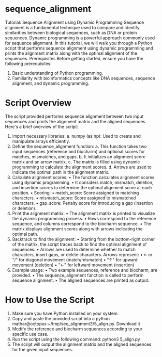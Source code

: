 # sequence_alignment
Tutorial: Sequence Alignment using Dynamic Programming
Sequence alignment is a fundamental technique used to compare and identify similarities between biological sequences, such as DNA or protein sequences. Dynamic programming is a powerful approach commonly used for sequence alignment. In this tutorial, we will walk you through a Python script that performs sequence alignment using dynamic programming and prints the alignment matrix along with the optimal alignment of the sequences.
Prerequisites
Before getting started, ensure you have the following prerequisites:
1.	Basic understanding of Python programming.
2.	Familiarity with bioinformatics concepts like DNA sequences, sequence alignment, and dynamic programming.

# Script Overview
The script provided performs sequence alignment between two input sequences and prints the alignment matrix and the aligned sequences. Here's a brief overview of the script:
1.	Import necessary libraries:
a.	numpy (as np): Used to create and manipulate arrays efficiently.
2.	Define the sequence_alignment function:
a.	This function takes two input sequences (reference and biocharm) and optional scores for matches, mismatches, and gaps.
b.	It initializes an alignment score matrix and an arrow matrix.
c.	The matrix is filled using dynamic programming to calculate the alignment scores.
d.	Arrows are used to indicate the optimal path in the alignment matrix.
3.	Calculate alignment scores:
•	The function calculates alignment scores using dynamic programming.
•	It considers match, mismatch, deletion, and insertion scores to determine the optimal alignment score at each position.
•	Scoring:
•	match_score: Score assigned to matching characters.
•	mismatch_score: Score assigned to mismatched characters.
•	gap_score: Penalty score for introducing a gap (insertion or deletion).
4.	Print the alignment matrix:
•	The alignment matrix is printed to visualize the dynamic programming process.
•	Rows correspond to the reference sequence, and columns correspond to the biocharm sequence.
•	The matrix displays alignment scores along with arrows indicating the optimal path.
5.	Backtrack to find the alignment:
•	Starting from the bottom-right corner of the matrix, the script traces back to find the optimal alignment of sequences.
•	Arrows are used to determine whether to match characters, insert gaps, or delete characters.
Arrows represent:
•	↖ or "/" for diagonal movement (match/mismatch)
•	"↑" for upward movement (deletion)
•	"←" for leftward movement (insertion)
6.	Example usage:
•	Two example sequences, reference and biocharm, are provided.
•	The sequence_alignment function is called to perform sequence alignment.
•	The aligned sequences are printed as output.
# How to Use the Script
1.	Make sure you have Python installed on your system.
2.	Copy and paste the provided script into a python mathar@octopus:~/tmp/seq_alignment3/5_align.py. Download it
3.	Modify the reference and biocharm sequences according to your specific use case.
4.	Run the script using the following command: python3 5_align.py 
5.	The script will output the alignment matrix and the aligned sequences for the given input sequences.
